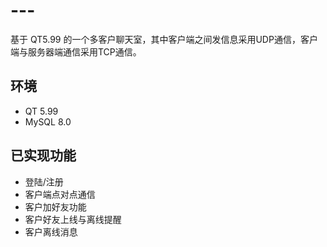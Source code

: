 # ---
基于 QT5.99 的一个多客户聊天室，其中客户端之间发信息采用UDP通信，客户端与服务器端通信采用TCP通信。

## 环境
- QT 5.99
- MySQL 8.0

## 已实现功能
- 登陆/注册
- 客户端点对点通信
- 客户加好友功能
- 客户好友上线与离线提醒
- 客户离线消息
